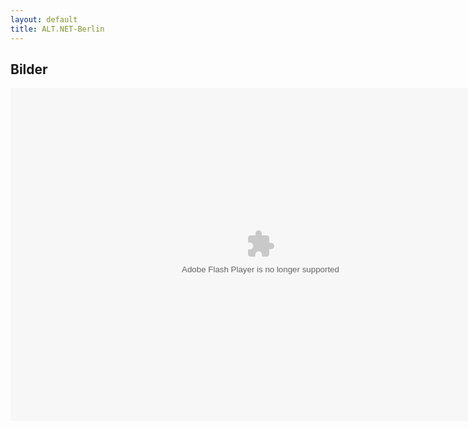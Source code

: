 ```yaml
---
layout: default
title: ALT.NET-Berlin
---
```


## Bilder

<embed type="application/x-shockwave-flash" src="//picasaweb.google.com/s/c/bin/slideshow.swf" width="800" height="533" wmode="transparent" pluginspage="//www.macromedia.com/go/getflashplayer" flashvars="host=picasaweb.google.com&amp;captions=1&amp;RGB=0x000000&amp;feed=http%3A%2F%2Fpicasaweb.google.com%2Fdata%2Ffeed%2Fapi%2Fuser%2F115777678555628231161%2Falbum%2FALTNETBerlin%3Fkind%3Dphoto%26alt%3Drss%26" title="Adobe Flash Player">
